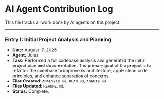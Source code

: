 # AI Agent Contribution Log

This file tracks all work done by AI agents on this project.

---

### **Entry 1: Initial Project Analysis and Planning**
*   **Date:** August 17, 2025
*   **Agent:** Jules
*   **Task:** Performed a full codebase analysis and generated the initial project plan and documentation. The primary goal of the project is to refactor the codebase to improve its architecture, apply clean code principles, and enhance separation of concerns.
*   **Files Created:** `ANALYSIS.md`, `PLAN.md`, `AGENTS.md`.
*   **Files Updated:** `README.md`.
*   **Status:** Complete.
